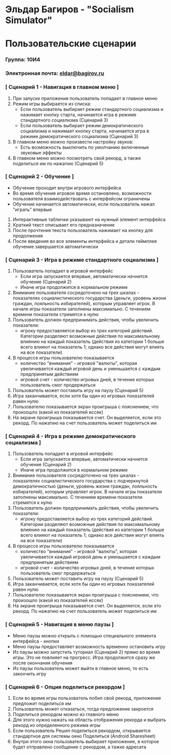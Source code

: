 # Эльдар Багиров - "Socialism Simulator"
# Пользовательские сценарии

### Группа: 10И4
### Электронная почта: eldar@bagirov.ru


### [ Сценарий 1 - Навигация в главном меню ]

1. При запуске приложения пользователь попадает в главное меню
1. Режим игры выбирается из списка:
	* Если пользователь выбирает режим стандартного социализма и нажимает кнопку старта, начинается игра в режиме стандартного социализма (Сценарий 3)
	* Если пользователь выбирает режим демократического социализма и нажимает кнопку старта, начинается игра в режиме демократического социализма (Сценарий 3)
1. В главном меню можно произвести настройку звуков:
	* Есть возможность выключить по умолчанию включенные звуковые эффекты
1. В главном меню можно посмотреть свой рекорд, а также поделиться им по нажатию (Сценарий 5)

### [ Сценарий 2 - Обучение ]

* Обучение проходит внутри игрового интерфейса
* Во время обучения игровое время остановлено, возможности пользователя взаимодействовать с интерфейсом ограничены
* Обучение начинается автоматически, если пользователь нажал "играть" впервые
1. Интерактивные таблички указывают на нужный элемент интерфейса
1. Краткий текст описывает его предназначение
1. После прочтения текста пользователь нажимает на кнопку для продолжения
1. После введения во все элементы интерфейса и детали геймплея обучение завершается автоматически

### [ Сценарий 3 - Игра в режиме стандартного социализма ]

1. Пользователь попадает в игровой интерфейс
	* Если игра запускается впервые, автоматически начнется обучение (Сценарий 2)
	* Иначе игра продолжится в нормальном режиме
1. Внимание пользователя сосредоточено на трех шкалах - показателях социалистического государства (деньги, уровень жизни граждан, лояльность избирателей), которым управляет игрок. В начале игры показатели заполнены максимально. С течением времени показатели стремятся к нулю
1. Пользователь должен предпринимать действия, чтобы увеличить показатели:
	- игроку предоставляется выбор из трех категорий действий. Категории разделяют возможные действия по максимальному влиянию на каждый показатель (действия из категории 1 больше всего влияют на показатель 1; однако все действия могут влиять на все показатели)
1. В процессе игры пользователю показывается
	- количество "внимания" - игровой "валюты", которая увеличивается каждый игровой день и уменьшается с каждым предпринятым действием
	- игровой счет - количество игровых дней, в течение которых пользователь смог продержаться
1. Пользователь может поставить игру на паузу (Сценарий 5)
1. Игра заканчивается, если хотя бы один из игровых показателей равен нулю
1. Пользователю показывается экран проигрыша с пояснением, что произошло (какой из показателей иссяк)
1. На экране проигрыша показывается счет. Он выделяется, если это рекорд. По нажатию на счет пользователь может поделиться им

### [ Сценарий 4 - Игра в режиме демократического социализма ]

1. Пользователь попадает в игровой интерфейс
	* Если игра запускается впервые, автоматически начнется обучение (Сценарий 2)
	* Иначе игра продолжится в нормальном режиме
1. Внимание пользователя сосредоточено на трех шкалах - показателях социалистического государства с подчеркнутой демократичностью (деньги, уровень жизни граждан, лояльность избирателей), которым управляет игрок. В начале игры показатели заполнены максимально. С течением времени показатели стремятся к нулю
1. Пользователь должен предпринимать действия, чтобы увеличить показатели:
	- игроку предоставляется выбор из трех категорий действий. Категории разделяют возможные действия по максимальному влиянию на каждый показатель (действия из категории 1 больше всего влияют на показатель 1; однако все действия могут влиять на все показатели)
1. В процессе игры пользователю показывается
	- количество "внимания" - игровой "валюты", которая увеличивается каждый игровой день и уменьшается с каждым предпринятым действием
	- игровой счет - количество игровых дней, в течение которых пользователь смог продержаться
1. Пользователь может поставить игру на паузу (Сценарий 5)
1. Игра заканчивается, если хотя бы один из игровых показателей равен нулю
1. Пользователю показывается экран проигрыша с пояснением, что произошло (какой из показателей иссяк)
1. На экране проигрыша показывается счет. Он выделяется, если это рекорд. По нажатию на счет пользователь может поделиться им

### [ Сценарий 5 - Навигация в меню паузы ]

- Меню паузы можно открыть с помощью специального элемента интерфейса - кнопки
- Меню паузы предоставляет возможность временно остановить игру
- Из паузы можно запустить туториал (Сценарий 2) прямо во время игры. Это не повлияет на прогресс. Игра продолжится сразу же после окончания обучения
- Из паузы пользователь может выйти в главное меню, то есть закончить игру

### [ Сценарий 6 - Опция поделиться рекордом ]

1. Если во время игры пользователь побил свой рекорд, приложение предложит поделиться им
1. Пользователь может отказаться, тогда предложение закроется
1. Поделиться рекордом можно из главного меню
1. Для этого нужно нажать на область отображения рекорда и выбрать рекорд из определенного режима игры
1. Если пользователь Решил поделиться рекордом, открывается стандартное для системы окно Поделиться (Android Sharesheet)
1. Внутри этого окна пользователь выбирает приложение, в которое будет отправлено сообщение с рекордом, а тажке адресата
